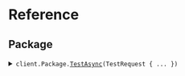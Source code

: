 # Reference
## Package
<details><summary><code>client.Package.<a href="Package">TestAsync</a>(TestRequest { ... })</code></summary>
<dl>
<dd>

#### 🔌 Usage

<dl>
<dd>

<dl>
<dd>

```csharp
await client.Package.TestAsync(new TestRequest { For = "string" });

```
</dd>
</dl>
</dd>
</dl>

#### ⚙️ Parameters

<dl>
<dd>

<dl>
<dd>

**request:** `TestRequest` 
    
</dd>
</dl>
</dd>
</dl>


</dd>
</dl>
</details>
